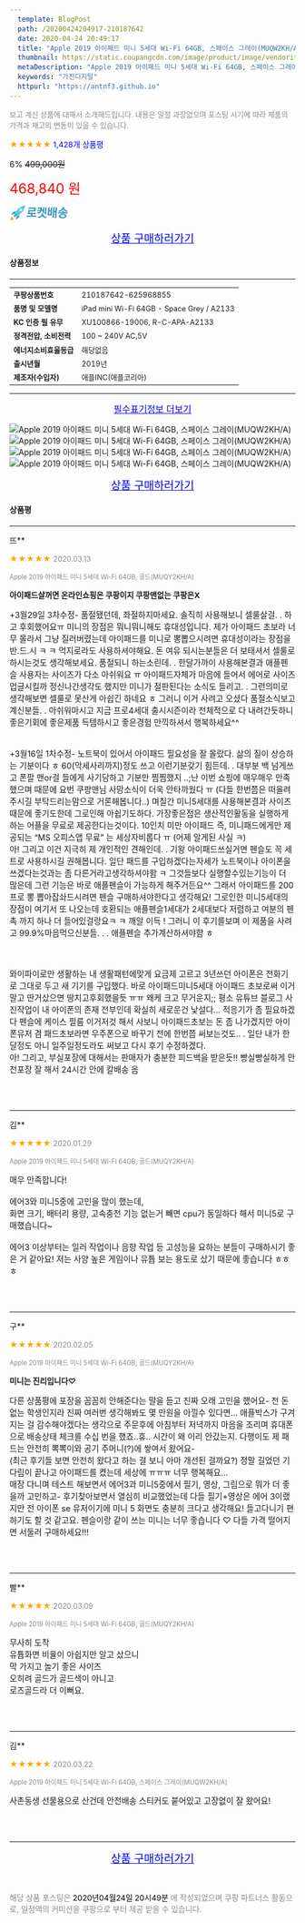 ```yaml
---
  template: BlogPost
  path: /20200424204917-210187642
  date: 2020-04-24 20:49:17
  title: "Apple 2019 아이패드 미니 5세대 Wi-Fi 64GB, 스페이스 그레이(MUQW2KH/A)"
  thumbnail: https://static.coupangcdn.com/image/product/image/vendoritem/2019/04/29/4643885411/325fd66a-cb99-4a2a-8005-f35e4063e88c.jpg
  metaDescription: "Apple 2019 아이패드 미니 5세대 Wi-Fi 64GB, 스페이스 그레이(MUQW2KH/A),가전디지털"
  keywords: "가전디지털"
  httpurl: "https://antnf3.github.io"
---
```

  
<span style="color: #888;font-size:0.8rem">보고 계신 상품에 대해서 소개해드립니다.
내용은 일절 과장없으며 포스팅 시기에 따라 제품의 가격과 재고의 변동이 있을 수 있습니다.</span>
  
<span style="color: orange;">★★★★★</span> <span style="color: blue;font-size: 0.85rem;">1,428개 상품평</span>

<span style="font-size: 0.9rem">6%</span> <span style="font-size: 0.9rem">~~499,000원~~</span>

<span style="color: red;font-size: 1.5rem;">468,840 원</span>

![로켓배송](/assets/rocket_logo.png)

<p align="center"><a href="http://me2.do/xjNpDHBl" style="font-size: 1.2rem; color: blue;">상품 구매하러가기</a></p>

#### 상품정보

---

|                  |                       |
| ---------------- | --------------------- |
| **<span style="font-size:0.8rem;">쿠팡상품번호</span>** | <span style="font-size:0.8rem;">210187642-625968855</span> |
| **<span style="font-size:0.8rem;">품명 및 모델명</span>**    | <span style="font-size:0.8rem;">iPad mini Wi-Fi 64GB - Space Grey / A2133</span>        |
| **<span style="font-size:0.8rem;">KC 인증 필 유무</span>**    | <span style="font-size:0.8rem;">XU100866-19006, R-C-APA-A2133</span>        |
| **<span style="font-size:0.8rem;">정격전압, 소비전력</span>**    | <span style="font-size:0.8rem;">100 ~ 240V AC,5V</span>        |
| **<span style="font-size:0.8rem;">에너지소비효율등급</span>**    | <span style="font-size:0.8rem;">해당없음</span>        |
| **<span style="font-size:0.8rem;">출시년월</span>**    | <span style="font-size:0.8rem;">2019년</span>        |
| **<span style="font-size:0.8rem;">제조자(수입자)</span>**    | <span style="font-size:0.8rem;">애플INC(애플코리아)</span>        |







---

<p align="center"><a href="http://me2.do/xjNpDHBl" style="font-size: 1rem; color: blue;">필수표기정보 더보기</a></p>

![Apple 2019 아이패드 미니 5세대 Wi-Fi 64GB, 스페이스 그레이(MUQW2KH/A)](http://thumbnail6.coupangcdn.com/thumbnails/remote/q89/image/product/content/vendorItem/2019/09/09/625968855/961bd82b-df7a-4684-baea-cbaaa9008faa.jpg)
![Apple 2019 아이패드 미니 5세대 Wi-Fi 64GB, 스페이스 그레이(MUQW2KH/A)](http://thumbnail6.coupangcdn.com/thumbnails/remote/q89/image/product/content/vendorItem/2019/04/29/625968855/3676f271-cb97-4972-8c0a-724fc7ecd169.jpg)
![Apple 2019 아이패드 미니 5세대 Wi-Fi 64GB, 스페이스 그레이(MUQW2KH/A)](http://thumbnail8.coupangcdn.com/thumbnails/remote/q89/image/product/content/vendorItem/2019/04/29/625968855/61f32f5f-3978-48c7-954b-0b1951c17e75.jpg)
![Apple 2019 아이패드 미니 5세대 Wi-Fi 64GB, 스페이스 그레이(MUQW2KH/A)](http://thumbnail8.coupangcdn.com/thumbnails/remote/q89/image/product/content/vendorItem/2019/04/29/625968855/0ce53a6e-2110-4318-a31e-e30a49d4cc4a.jpg)

<p align="center"><a href="http://me2.do/xjNpDHBl" style="font-size: 1.2rem; color: blue;">상품 구매하러가기</a></p>

#### 상품평
  
---
  
뜨**
    
<span style="color: orange;">★★★★★</span> <span style="font-size:0.8rem;color: #888;">2020.03.13</span>
    
<span style="color: #888;font-size:0.7rem">Apple 2019 아이패드 미니 5세대 Wi-Fi 64GB, 골드(MUQY2KH/A)</span>
    
<span style="font-size:0.85rem">**아이패드살꺼면 온라인쇼핑은 쿠팡이지 쿠팡맨없는 쿠팡은X**</span>
    
<span style="font-size: 0.9rem;">+3월29일 3차수정-  품절됐던데, 좌절하지마세요. 솔직히 사용해보니 셀룰살걸. . 하고 후회했어요ㅠ  미니의 장점은 뭐니뭐니해도 휴대성입니다. 제가 아이패드 초보라 너무 몰라서 그냥 질러버렸는데 아이패드를 미니로 뽕뽑으시려면 휴대성이라는 장점을 반.드.시 ㅋ ㅋ 억지로라도 사용하셔야해요. 돈 여유 되시는분들은 더 보태셔서 셀룰로 하시는것도 생각해보세요. 품절되니 하는소린데. . 한달가까이 사용해본결과 애플펜슬 사용자는 사이즈가 다소 아쉬워요 ㅠ 아이패드자체가 마음에 들어서 에어로 사이즈 업글시킬까 정신나간생각도 했지만 미니가 절판된다는 소식도 들리고. . 그런의미로 생각해보면 셀룰로 못산게 아쉽긴 하네요 ㅎ 그러니 이거 사려고 오셨다 품절소식보고계신분들. . 아쉬워마시고 지금 프로4세대 출시시즌이라 전체적으로 다 내려간듯하니 좋은기회에 좋은제품 득템하시고 좋은경험 만끽하셔서 행복하세요^^ <br/><br/><br/>+3월16일 1차수정-  노트북이 있어서 아이패드 필요성을 잘 몰랐다. 삶의 질이 상승하는 기분이다 ㅎ 60(악세사리까지)정도 쓰고 이런기분갖기 힘든데. . 대부분 백 넘게쓰고 폰팔 맨or걸 들에게 사기당하고 기분만 찜찜했지 ..;난 이번 쇼핑에 매우매우 만족했으며 때문에 요번 쿠팡맨님 사망소식이 더욱 안타까웠다 ㅠ (다들 한번쯤은 떠올려주시길 부탁드리는맘으로 거론해봅니다..) 며칠간 미니5세대를 사용해본결과 사이즈때문에 좋기도한데 그로인해 아쉽기도하다. 가장좋은점은 생산적인활동을 실행하게하는 어플을 무료로 제공한다는것이다. 10인치 미만 아이패드 즉, 미니패드에게만 제공되는 “MS 오피스앱 무료” 는 세상자비롭다 ㅠ (어제 알게된 사실 ㅋ)  <br/>아! 그리고 이건 지극히 제 개인적인 견해인데. . 기왕 아이패드쓰실거면 펜슬도 꼭 세트로 사용하시길 권해봅니다. 일단 패드를 구입하겠다는자세가 노트북이나 아이폰을쓰겠다는것과는 좀 다른거라고생각하셔야함 ㅋ 그것들보다 실행할수있는기능이 더 많은데 그런 기능은 바로 애플펜슬이 가능하게 해주거든요^^ 그래서 아이패드를 200프로 뽕 뽑아잡솨드시려면 펜슬 구매하셔야한다고 생각해요! 그로인한 미니5세대의 장점이 여기서 또 나오는데  호환되는 애플펜슬1세대가 2세대보다 저렴하고  여분의 펜촉 까지 하나 더 들어있걸랑요ㅋ ㅋ 깨알 이득 ! 그러니 이 후기를보며 이 제품을 사려고 99.9%마음먹으신분들. . . 애플펜슬 추가계산하셔야함 ㅎ<br/><br/><br/><br/>와이파이로만 생활하는 내 생활패턴에맞게 요금제 고르고 3년쓰던 아이폰은 전화기로 그대로 두고 새 기기를 구입했다. 바로 아이패드미니5세대 아이패드 초보로써 이거말고 딴거샀으면 땅치고후회했을듯 ㅠㅠ 왜케 크고 무거운지;; 평소 유튜브 블로그 사진작업이 내 아이폰의 존재 전부인데 확실히 새로운건 낯설다... 적응기가 좀 필요하겠다 펜슬에 케이스 필름 이거저것 해서 사보니 아이패드초보는 돈 좀 나가겠지만 아이폰유저 겸 패드초보라면 우주폰으로 바꾸기 전에 한번쯤 써보는것도.. .  일단 내가 한달정도 아니 일주일정도라도 써보고 다시 후기 수정하겠다.<br/>아! 그리고, 부실포장에 대해서는 판매자가 충분한 피드백을 받은듯!! 빵실빵실하게 안전포장 잘 해서 24시간 안에 칼배송 옴</span>
    
<br>
<br>

---
  
김**
    
<span style="color: orange;">★★★★★</span> <span style="font-size:0.8rem;color: #888;">2020.01.29</span>
    
<span style="color: #888;font-size:0.7rem">Apple 2019 아이패드 미니 5세대 Wi-Fi 64GB, 골드(MUQY2KH/A)</span>
    

    
<span style="font-size: 0.9rem;">매우 만족합니다!<br/><br/>에어3와 미니5중에 고민을 많이 했는데,<br/>화면 크기, 배터리 용량, 고속충전 기능 없는거 빼면 cpu가 동일하다 해서 미니5로 구매했습니다~<br/><br/>에어3 이상부터는 일러 작업이나 음향 작업 등 고성능을 요하는 분들이 구매하시기 좋은 거 같아요! 저는 사양 높은 게임이나 유튭 보는 용도로 샀기 때문에 좋습니다 ㅎㅎㅎ</span>
    
<br>
<br>

---
  
구**
    
<span style="color: orange;">★★★★★</span> <span style="font-size:0.8rem;color: #888;">2020.02.05</span>
    
<span style="color: #888;font-size:0.7rem">Apple 2019 아이패드 미니 5세대 Wi-Fi 64GB, 골드(MUQY2KH/A)</span>
    
<span style="font-size:0.85rem">**미니는 진리입니다♡**</span>
    
<span style="font-size: 0.9rem;">다른 상품평에 포장을 꼼꼼히 안해준다는 말을 듣고 진짜 오래 고민을 했어요- 전 돈 없는 학생인지라 진짜 여러번 생각해봐도 몇 만원을 아낄수 있다면... 애플박스가 구겨지는 걸 감수해야겠다는 생각으로 주문후에 아침부터 저녁까지 마음을 조리며 휴대폰으로 배송상태 체크를 수십 번을 했죠..휴.. 시간이 왜 이리 안갔는지. 다행이도 제 패드는 안전히 뽁뽁이와 공기 주머니(?)에 쌓여서 왔어요- <br/>(최근 후기들 보면 안전히 왔다고 하는 걸 보니 아마 개선된 걸까요?) 정말 길었던 기다림이 끝나고 아이패드를 켰는데 세상에 ㅠㅠㅠ 너무 행복해요...<br/>매장 다니며 테스트 해보면서 에어3과 미니5중에서 필기, 영상, 그림으로 뭐가 더 좋을까 고민하고- 후기찾아보면서 열심히 비교했었는데 다들 필기+영상은 에어 3이랬지만 전 아이폰 se 유저이기에 미니 5 화면도 충분히 크다고 생각해요! 들고다니기 편하기도 할 것 같고요. 펜슬이랑 같이 쓰는 미니는 너무 좋습니다 ♡ 다들 가격 떨어지면 서둘러 구매하세요!!!</span>
    
<br>
<br>

---
  
빨**
    
<span style="color: orange;">★★★★★</span> <span style="font-size:0.8rem;color: #888;">2020.03.09</span>
    
<span style="color: #888;font-size:0.7rem">Apple 2019 아이패드 미니 5세대 Wi-Fi 64GB, 골드(MUQY2KH/A)</span>
    

    
<span style="font-size: 0.9rem;">무사히 도착<br/>유튭화면 비율이 아쉽지만 알고 샀으니 <br/>막 가지고 놀기 좋은 사이즈<br/>오히려 골드가 골드색이 아니고<br/>로즈골드라 더 이뻐요.</span>
    
<br>
<br>

---
  
김**
    
<span style="color: orange;">★★★★★</span> <span style="font-size:0.8rem;color: #888;">2020.03.22</span>
    
<span style="color: #888;font-size:0.7rem">Apple 2019 아이패드 미니 5세대 Wi-Fi 64GB, 스페이스 그레이(MUQW2KH/A)</span>
    

    
<span style="font-size: 0.9rem;">사촌동생 선물용으로 산건데 안전배송 스티커도 붙어있고 고장없이 잘 왔어요!</span>
    
<br>
<br>


  
---
  
<p align="center"><a href="http://me2.do/xjNpDHBl" style="font-size: 1.2rem; color: blue;">상품 구매하러가기</a></p>
  
<br>
  
<span style="font-size: 0.85rem; color: #888;">해당 상품 포스팅은 <span style="color: #000;"> 2020년04월24일 20시49분 </span> 에 작성되었으며 쿠팡 파트너스 활동으로, 일정액의 커미션을 쿠팡으로 부터 제공 받을 수 있습니다.</span>